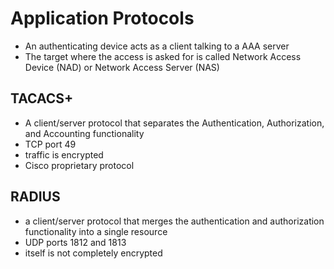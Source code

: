 # Application Protocols

- An authenticating device acts as a client talking to a AAA server
- The target where the access is asked for is called Network Access Device (NAD) or Network Access Server (NAS)

## TACACS+
- A client/server protocol that separates the Authentication, Authorization, and Accounting functionality
- TCP port 49
- traffic is encrypted
- Cisco proprietary protocol

## RADIUS
- a client/server protocol that merges the authentication and authorization functionality into a single resource
- UDP ports 1812 and 1813
- itself is not completely encrypted
